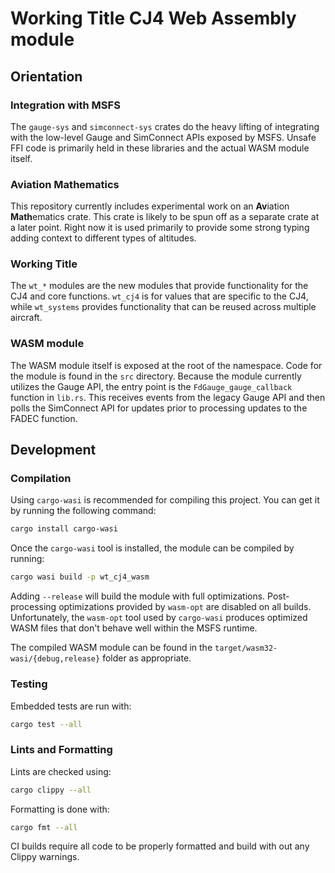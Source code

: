 # Working Title CJ4 Web Assembly module

## Orientation

### Integration with MSFS

The `gauge-sys` and `simconnect-sys` crates do the heavy lifting of integrating
with the low-level Gauge and SimConnect APIs exposed by MSFS. Unsafe FFI code
is primarily held in these libraries and the actual WASM module itself.

### Aviation Mathematics

This repository currently includes experimental work on an
<strong>Av</strong>iation <strong>Math</strong>ematics crate. This crate is
likely to be spun off as a separate crate at a later point. Right now it is used
primarily to provide some strong typing adding context to different types of
altitudes.

### Working Title

The `wt_*` modules are the new modules that provide functionality for the CJ4
and core functions. `wt_cj4` is for values that are specific to the CJ4, while
`wt_systems` provides functionality that can be reused across multiple aircraft.

### WASM module

The WASM module itself is exposed at the root of the namespace. Code for the
module is found in the `src` directory. Because the module currently utilizes
the Gauge API, the entry point is the `FdGauge_gauge_callback` function in
`lib.rs`. This receives events from the legacy Gauge API and then polls the
SimConnect API for updates prior to processing updates to the FADEC function.

## Development

### Compilation

Using `cargo-wasi` is recommended for compiling this project. You can get it by
running the following command:

```sh
cargo install cargo-wasi
```

Once the `cargo-wasi` tool is installed, the module can be compiled by running:

```sh
cargo wasi build -p wt_cj4_wasm
```

Adding `--release` will build the module with full optimizations.
Post-processing optimizations provided by `wasm-opt` are disabled on all builds.
Unfortunately, the `wasm-opt` tool used by `cargo-wasi` produces optimized WASM
files that don't behave well within the MSFS runtime.

The compiled WASM module can be found in the
`target/wasm32-wasi/{debug,release}` folder as appropriate.

### Testing

Embedded tests are run with:

```sh
cargo test --all
```

### Lints and Formatting

Lints are checked using:

```sh
cargo clippy --all
```

Formatting is done with:

```sh
cargo fmt --all
```

CI builds require all code to be properly formatted and build with out any
Clippy warnings.
